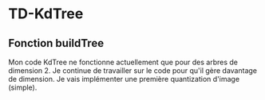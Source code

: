# TD-KdTree

## Fonction buildTree

Mon code KdTree ne fonctionne actuellement que pour des arbres de dimension 2.
Je continue de travailler sur le code pour qu'il gère davantage de dimension.
Je vais implémenter une première quantization d'image (simple).

